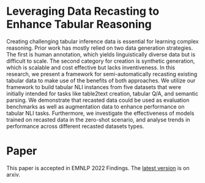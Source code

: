 # Leveraging Data Recasting to Enhance Tabular Reasoning

Creating challenging tabular inference data is essential for learning complex reasoning. Prior work has mostly relied on two data generation strategies. The first is human annotation, which yields linguistically diverse data but is difficult to scale. The second category for creation is synthetic generation, which is scalable and cost effective but lacks inventiveness. In this research, we present a framework for semi-automatically recasting existing tabular data to make use of the benefits of both approaches. We utilize our framework to build tabular NLI instances from five datasets that were initially intended for tasks like table2text creation, tabular Q/A, and semantic parsing. We demonstrate that recasted data could be used as evaluation benchmarks as well as augmentation data to enhance performance on tabular NLI tasks. Furthermore, we investigate the effectiveness of models trained on recasted data in the zero-shot scenario, and analyse trends in performance across different recasted datasets types.


# Paper

This paper is accepted in EMNLP 2022 Findings. The [latest version](https://arxiv.org/abs/2211.12641) is on arxiv. 

